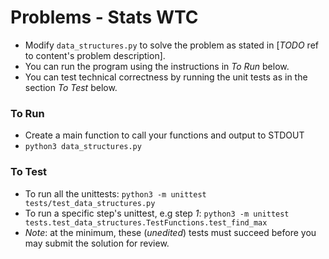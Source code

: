 # Problems - Stats WTC

* Modify `data_structures.py` to solve the problem as stated in [_TODO_ ref to content's problem description].
* You can run the program using the instructions in *To Run* below.
* You can test technical correctness by running the unit tests as in the section *To Test* below.

### To Run

* Create a main function to call your functions and output to STDOUT
* `python3 data_structures.py`

### To Test

* To run all the unittests: `python3 -m unittest tests/test_data_structures.py`
* To run a specific step's unittest, e.g step *1*: `python3 -m unittest tests.test_data_structures.TestFunctions.test_find_max`
* _Note_: at the minimum, these (*unedited*) tests must succeed before you may submit the solution for review.
